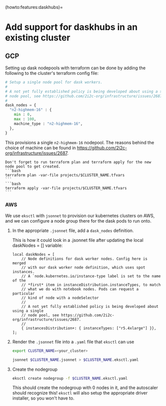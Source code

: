 (howto:features:daskhubs)=
# Add support for daskhubs in an existing cluster

## GCP

Setting up dask nodepools with terraform can be done by adding the following to the cluster's terraform config file:

```terraform
# Setup a single node pool for dask workers.
#
# A not yet fully established policy is being developed about using a single
# node pool, see https://github.com/2i2c-org/infrastructure/issues/2687.
#
dask_nodes = {
  "n2-highmem-16" : {
    min : 0,
    max : 100,
    machine_type : "n2-highmem-16",
  },
}
```

This provisions a single `n2-highmem-16` nodepool. The reasons behind the choice of machine can be found in https://github.com/2i2c-org/infrastructure/issues/2687.

````{tip}
Don't forget to run terraform plan and terraform apply for the new node pool to get created.
```bash
terraform plan -var-file projects/$CLUSTER_NAME.tfvars
```
```bash
terraform apply -var-file projects/$CLUSTER_NAME.tfvars
```
````

### AWS

We use `eksctl` with `jsonnet` to provision our kubernetes clusters on
AWS, and we can configure a node group there for the dask pods to run onto.

1. In the appropriate `.jsonnet` file, add a `dask_nodes` definition.

    This is how it could look in a .jsonnet file after updating the local daskNodes = [] variable:

    ```
    local daskNodes = [
        // Node definitions for dask worker nodes. Config here is merged
        // with our dask worker node definition, which uses spot instances.
        // A `node.kubernetes.io/instance-type label is set to the name of the
        // *first* item in instanceDistribution.instanceTypes, to match
        // what we do with notebook nodes. Pods can request a particular
        // kind of node with a nodeSelector
        //
        // A not yet fully established policy is being developed about using a single
        // node pool, see https://github.com/2i2c-org/infrastructure/issues/2687.
        //
        { instancesDistribution+: { instanceTypes: ["r5.4xlarge"] }},
    ];
    ```

2. Render the `.jsonnet` file into a `.yaml` file that `eksctl` can use

   ```bash
   export CLUSTER_NAME=<your_cluster>
   ```

   ```bash
   jsonnet $CLUSTER_NAME.jsonnet > $CLUSTER_NAME.eksctl.yaml
   ```

3. Create the nodegroup

   ```bash
   eksctl create nodegroup -f $CLUSTER_NAME.eksctl.yaml
   ```

   This should create the nodegroup with 0 nodes in it, and the
   autoscaler should recognize this! `eksctl` will also setup the
   appropriate driver installer, so you won't have to.
